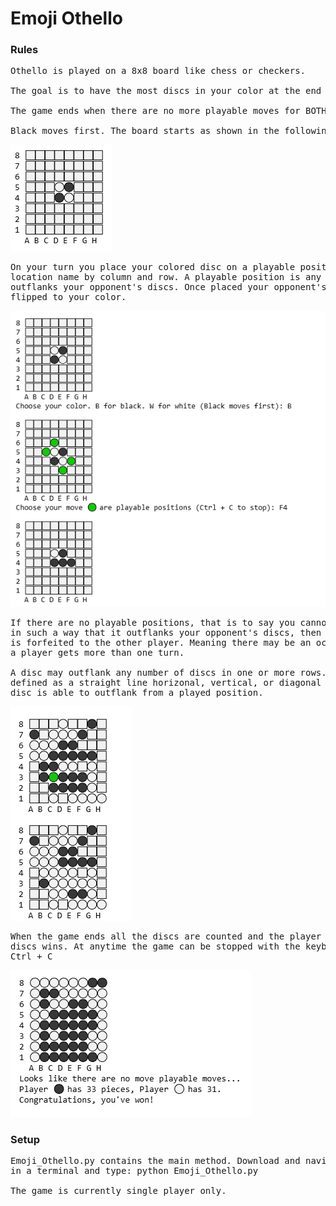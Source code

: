 # Emoji Othello
### Rules
<pre>
Othello is played on a 8x8 board like chess or checkers.

The goal is to have the most discs in your color at the end of the game.

The game ends when there are no more playable moves for BOTH players.

Black moves first. The board starts as shown in the following image.
</pre>
![PNG of a traditional othello game setup](images/Image1.png)
<pre>
On your turn you place your colored disc on a playable position using its
location name by column and row. A playable position is any location that
outflanks your opponent's discs. Once placed your opponent's discs are
flipped to your color.
</pre>
![PNG of Black playing the first move to reiterate the above paragraph](images/Image2.png)
<pre>
If there are no playable positions, that is to say you cannot place a disc
in such a way that it outflanks your opponent's discs, then the turn
is forfeited to the other player. Meaning there may be an occasion where
a player gets more than one turn.

A disc may outflank any number of discs in one or more rows. A row is
defined as a straight line horizonal, vertical, or diagonal in which a
disc is able to outflank from a played position.
</pre>
![PNG example of a single disc (white) flipping multiple rows](images/Image3.png)
<pre>
When the game ends all the discs are counted and the player with the most
discs wins. At anytime the game can be stopped with the keyboard combination
Ctrl + C
</pre>
![PNG of the end of the game](images/Image4.png)
### Setup
<pre>
Emoji_Othello.py contains the main method. Download and navigate to its location
in a terminal and type: python Emoji_Othello.py

The game is currently single player only.
</pre>